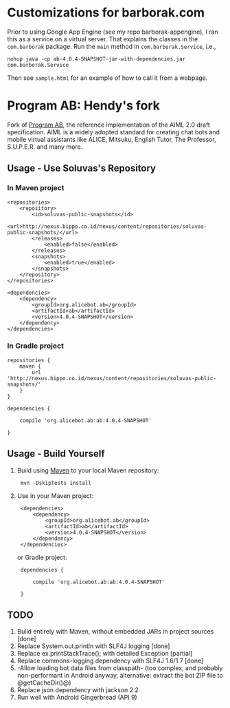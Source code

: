 # Customizations for barborak.com

Prior to using Google App Engine (see my repo barborak-appengine), I ran this as a service on a virtual server. That explains the classes in the `com.barborak` package. Run the `main` method in `com.barborak.Service`, i.e.,

```
nohup java -cp ab-4.0.4-SNAPSHOT-jar-with-dependencies.jar com.barborak.Service
```

Then see `sample.html` for an example of how to call it from a webpage.

# Program AB: Hendy's fork

Fork of [Program AB](http://alicebot.blogspot.co.id/2013/01/program-ab-aiml-20-reference.html), the reference implementation of the AIML 2.0 draft specification. AIML is a widely adopted standard for creating chat bots and mobile virtual assistants like ALICE, Mitsuku, English Tutor, The Professor, S.U.P.E.R. and many more.

## Usage - Use Soluvas's Repository

### In Maven project

    <repositories>
        <repository>
            <id>soluvas-public-snapshots</id>
            <url>http://nexus.bippo.co.id/nexus/content/repositories/soluvas-public-snapshots/</url>
            <releases>
                <enabled>false</enabled>
            </releases>
            <snapshots>
                <enabled>true</enabled>
            </snapshots>
        </repository>
    </repositories>

    <dependencies>
        <dependency>
            <groupId>org.alicebot.ab</groupId>
            <artifactId>ab</artifactId>
            <version>4.0.4-SNAPSHOT</version>
        </dependency>
    </dependencies>

### In Gradle project

    repositories {
        maven {
            url 'http://nexus.bippo.co.id/nexus/content/repositories/soluvas-public-snapshots/'
        }
    }

    dependencies {

        compile 'org.alicebot.ab:ab:4.0.4-SNAPSHOT'

    }

## Usage - Build Yourself

1. Build using [Maven](http://maven.apache.org) to your local Maven repository:

        mvn -DskipTests install

2. Use in your Maven project:

        <dependencies>
            <dependency>
                <groupId>org.alicebot.ab</groupId>
                <artifactId>ab</artifactId>
                <version>4.0.4-SNAPSHOT</version>
            </dependency>
        </dependencies>

    or Gradle project:

        dependencies {

            compile 'org.alicebot.ab:ab:4.0.4-SNAPSHOT'

        }
    
## TODO

1. Build entirely with Maven, without embedded JARs in project sources [done]
2. Replace System.out.println with SLF4J logging [done]
3. Replace ex.printStackTrace(); with detailed Exception [partial]
4. Replace commons-logging dependency with SLF4J 1.6/1.7 [done]
5. -Allow loading bot data files from classpath- (too complex, and probably non-performant in Android anyway, alternative: extract the bot ZIP file to @getCacheDir()@)  
6. Replace json dependency with jackson 2.2
7. Run well with Android Gingerbread (API 9)
